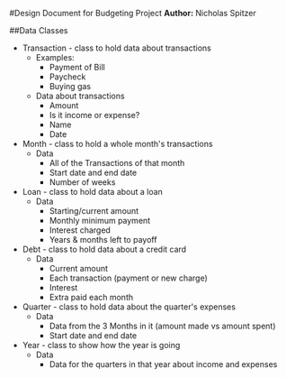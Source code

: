 #Design Document for Budgeting Project
**Author:** Nicholas Spitzer

##Data Classes
* Transaction - class to hold data about transactions
  * Examples:
    * Payment of Bill
    * Paycheck
    * Buying gas
   * Data about transactions
     * Amount
     * Is it income or expense?
     * Name
     * Date
* Month - class to hold a whole month's transactions
  * Data
    * All of the Transactions of that month
    * Start date and end date
    * Number of weeks
* Loan - class to hold data about a loan
  * Data
    * Starting/current amount
    * Monthly minimum payment
    * Interest charged
    * Years & months left to payoff
* Debt - class to hold data about a credit card
  * Data
    * Current amount
    * Each transaction (payment or new charge)
    * Interest
    * Extra paid each month
* Quarter - class to hold data about the quarter's expenses
  * Data
    * Data from the 3 Months in it (amount made vs amount spent)
    * Start date and end date
* Year - class to show how the year is going
  * Data
    * Data for the quarters in that year about income and expenses